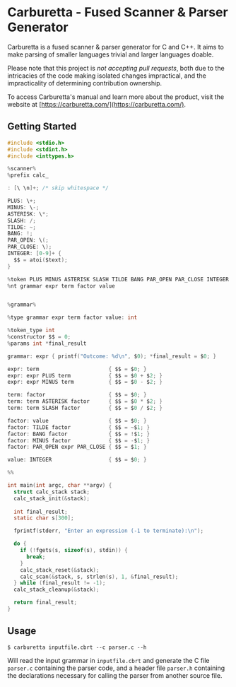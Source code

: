 # Carburetta - Fused Scanner & Parser Generator

Carburetta is a fused scanner & parser generator for C and C++. It aims to make parsing of smaller languages trivial and larger languages doable.

Please note that this project is _not accepting pull requests_, both due to the intricacies of the code making isolated changes impractical, and the impracticality of determining contribution ownership.

To access Carburetta's manual and learn more about the product, visit the website at [https://carburetta.com/](https://carburetta.com/).

## Getting Started

```c
#include <stdio.h>
#include <stdint.h>
#include <inttypes.h>

%scanner%
%prefix calc_

: [\ \n]+; /* skip whitespace */ 

PLUS: \+;
MINUS: \-;
ASTERISK: \*;
SLASH: /;
TILDE: ~;
BANG: !;
PAR_OPEN: \(;
PAR_CLOSE: \);
INTEGER: [0-9]+ {
  $$ = atoi($text);
}

%token PLUS MINUS ASTERISK SLASH TILDE BANG PAR_OPEN PAR_CLOSE INTEGER
%nt grammar expr term factor value


%grammar%

%type grammar expr term factor value: int

%token_type int
%constructor $$ = 0;
%params int *final_result

grammar: expr { printf("Outcome: %d\n", $0); *final_result = $0; }

expr: term                      { $$ = $0; }
expr: expr PLUS term            { $$ = $0 + $2; }
expr: expr MINUS term           { $$ = $0 - $2; }

term: factor                    { $$ = $0; }
term: term ASTERISK factor      { $$ = $0 * $2; }
term: term SLASH factor         { $$ = $0 / $2; }

factor: value                   { $$ = $0; }
factor: TILDE factor            { $$ = ~$1; }
factor: BANG factor             { $$ = !$1; }
factor: MINUS factor            { $$ = -$1; }
factor: PAR_OPEN expr PAR_CLOSE { $$ = $1; }

value: INTEGER                  { $$ = $0; }

%%

int main(int argc, char **argv) {
  struct calc_stack stack;
  calc_stack_init(&stack);
  
  int final_result;
  static char s[300];

  fprintf(stderr, "Enter an expression (-1 to terminate):\n");

  do {
    if (!fgets(s, sizeof(s), stdin)) {
      break;
    }
    calc_stack_reset(&stack);
    calc_scan(&stack, s, strlen(s), 1, &final_result);
  } while (final_result != -1);
  calc_stack_cleanup(&stack);

  return final_result;
}

```

## Usage

```shell
$ carburetta inputfile.cbrt --c parser.c --h
```

Will read the input grammar in `inputfile.cbrt` and generate the C file `parser.c` containing the parser code, and a header file `parser.h` containing the declarations
necessary for calling the parser from another source file.

